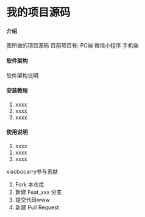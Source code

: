 # 我的项目源码

#### 介绍
我所做的项目源码
目前项目有:
PC端 
微信小程序
手机端

#### 软件架构
软件架构说明


#### 安装教程

1.  xxxx
2.  xxxx
3.  xxxx

#### 使用说明

1.  xxxx
2.  xxxx
3.  xxxx

xiaobocarry参与贡献

1.  Fork 本仓库
2.  新建 Feat_xxx 分支
3.  提交代码www
4.  新建 Pull Request



